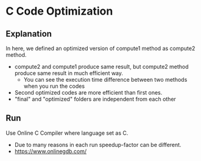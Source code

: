# C Code Optimization

## Explanation

In here, we defined an optimized version of compute1 method as compute2 method. 
- compute2 and compute1 produce same result, but compute2 method produce same result in much efficient way.
    - You can see the execution time difference between two methods when you run the codes
- Second optimized codes are more efficient than first ones.
- "final" and "optimized" folders are independent from each other

## Run

Use Online C Compiler where language set as C. 
- Due to many reasons in each run speedup-factor can be different.
- https://www.onlinegdb.com/


